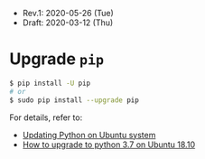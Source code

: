 * Rev.1: 2020-05-26 (Tue)
* Draft: 2020-03-12 (Thu)

# Upgrade `pip`
```bash
$ pip install -U pip
# or
$ sudo pip install --upgrade pip
```
For details, refer to:
* [Updating Python on Ubuntu system](https://superuser.com/questions/241865/updating-python-on-ubuntu-system)
* [How to upgrade to python 3.7 on Ubuntu 18.10](https://www.itsupportwale.com/blog/how-to-upgrade-to-python-3-7-on-ubuntu-18-10/)

